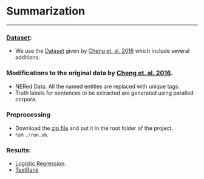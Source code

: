 # Summarization
---

### <a href='https://docs.google.com/uc?id=0B0Obe9L1qtsnSXZEd0JCenIyejg&export=download'>Dataset</a>:
* We use the <a href='https://docs.google.com/uc?id=0B0Obe9L1qtsnSXZEd0JCenIyejg&export=download'>Dataset</a> given by <a href='https://aclweb.org/anthology/P16-1046'>Cheng et. al. 2016</a> which include several additions.

### **Modifications to the original data by <a href='https://aclweb.org/anthology/P16-1046'>Cheng et. al. 2016</a>.**
* NERed Data. All the named entities are replaced with unique tags.
* Truth labels for sentences to be extracted are generated using paralled corpora.

### Preprocessing
* Download the <a href='https://docs.google.com/uc?id=0B0Obe9L1qtsnSXZEd0JCenIyejg&export=download'>zip file</a> and put it in the root folder of the project.
* run `./run.sh`.

### Results:
* <a href='https://github.com/ramkishore07s/NLP-Project-Summarisation/blob/master/baselines/Logistic%20Regression/Readme.md'>Logistic Regression</a>.
* <a href='https://github.com/ramkishore07s/NLP-Project-Summarisation/blob/master/GraphModels/TextRank/Readme.md'>TextRank</a>
